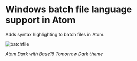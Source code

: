 # Windows batch file language support in Atom

Adds syntax highlighting to batch files in Atom.

![batchfile](https://cloud.githubusercontent.com/assets/534908/3602089/b31651d6-0d07-11e4-8e34-41adab71f478.png)

_Atom Dark with Base16 Tomorrow Dark theme_
